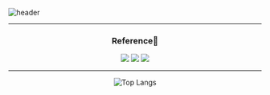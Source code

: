 ![header](https://capsule-render.vercel.app/api?type=transparent&color=random&height=200&section=header&text=Github&fontColor=8b0000&fontSize=90&animation=blinking&stroke=006400&strokeWidth=3&desc=ggome1's&descAlignY=73&descAlign=60&fontAlign=50)

---

<div align="center">


### Reference👀

 <a href="https://www.notion.so/GGome-b79e9e8ae6144db49d916651ddba41a4"><img src="https://img.shields.io/badge/Notion-000000?style=flat&logo=Notion&logoColor=white"/></a>
  <a href="https://www.42seoul.kr/seoul42/main/view"><img src="https://img.shields.io/badge/42Seoul-000000?style=flat&logo=42&logoColor=white"/></a>
    <a href="https://www.instagram.com/ggome6_6/"><img src="https://img.shields.io/badge/Instagram-E4405F?style=flat&logo=Instagram&logoColor=white"/></a>

---

![Top Langs](https://github-readme-stats.vercel.app/api/top-langs/?username=ggome1&layout=compact&theme=tokyonight)
</div>










 
<!--
**ggome1/ggome1** is a ✨ _special_ ✨ repository because its `README.md` (this file) appears on your GitHub profile.

Here are some ideas to get you started:

- 🔭 I’m currently working on ...
- 🌱 I’m currently learning ...
- 👯 I’m looking to collaborate on ...
- 🤔 I’m looking for help with ...
- 💬 Ask me about ...
- 📫 How to reach me: ...
- 😄 Pronouns: ...
- ⚡ Fun fact: ...
-->
